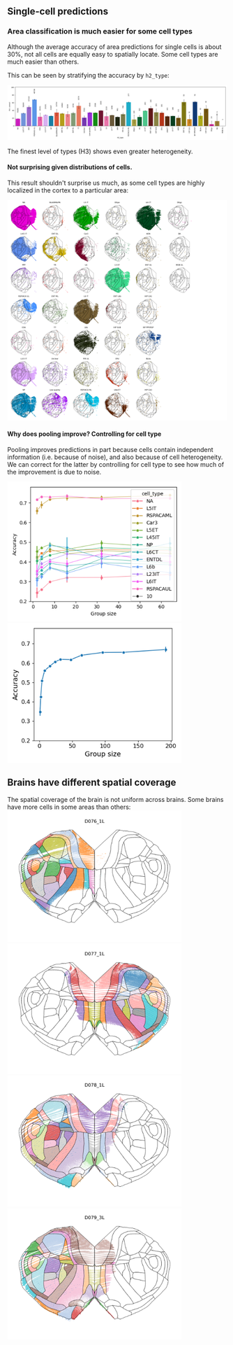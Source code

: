 ## Single-cell predictions

### Area classification is much easier for some cell types

Although the average accuracy of area predictions for single cells is about 30%, not all cells are equally easy to spatially locate. Some cell types are much easier than others.

This can be seen by stratifying the accuracy by `h2_type`:

![Percentage by H2 types](single_cell_pct_correct_H2_type.png)

The finest level of types (H3) shows even greater heterogeneity.

#### Not surprising given distributions of cells.

This result shouldn't surprise us much, as some cell types are highly localized in the cortex to a particular area:

![H2 type locations](h2_types_location.png)

#### Why does pooling improve? Controlling for cell type

Pooling improves predictions in part because cells contain independent information (i.e. because of noise), and also because of cell heterogeneity. We can correct for the latter by controlling for cell type to see how much of the improvement is due to noise.

<img src="cell_type_group_size_accuracy.png" alt="Accuracy improvement by H2 types" width="400">
<img src="group_size_single_cell_pooling.png" alt="Accuracy improvement across all types" width="400">


## Brains have different spatial coverage

The spatial coverage of the brain is not uniform across brains. Some brains have more cells in some areas than others:
<img src="CCF_areas_D076_1L.png" alt="Spatial coverage" width="400">
<img src="CCF_areas_D077_1L.png" alt="Spatial coverage" width="400">
<img src="CCF_areas_D078_1L.png" alt="Spatial coverage" width="400">
<img src="CCF_areas_D079_3L.png" alt="Spatial coverage" width="400">